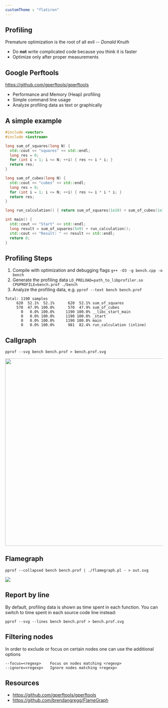 ```yaml
---
customTheme : "flatiron"
---
```


## Profiling

Premature optimization is the root of all evil -- *Donald Knuth*

* Do **not** write complicated code because you think it is faster
* Optimize only after proper measurements


## Google Perftools
https://github.com/gperftools/gperftools

* Performance and Memory (Heap) profiling
* Simple command line usage
* Analyze profiling data as text or graphically


## A simple example

```cpp
#include <vector>
#include <iostream>

long sum_of_squares(long N) {
  std::cout << "squares" << std::endl;
  long res = 0;
  for (int i = 1; i <= N; ++i) { res += i * i; }
  return res;
}

long sum_of_cubes(long N) {
  std::cout << "cubes" << std::endl;
  long res = 0;
  for (int i = 1; i <= N; ++i) { res += i * i * i; }
  return res;
}

long run_calculation() { return sum_of_squares(1e10) + sum_of_cubes(1e10); }

int main() {
  std::cout << "Start" << std::endl;
  long result = sum_of_squares(5e9) + run_calculation();
  std::cout << "Result: " << result << std::endl;
  return 0;
}
```


## Profiling Steps

1. Compile with optimization and debugging flags
   `g++ -O3 -g bench.cpp -o bench`
2. Generate the profiling data
   `LD_PRELOAD=path_to_libprofiler.so CPUPROFILE=bench.prof ./bench`
3. Analyze the profiling data, e.g.
   `pprof --text bench bench.prof`

```
Total: 1190 samples
     620  52.1%  52.1%      620  52.1% sum_of_squares
     570  47.9% 100.0%      570  47.9% sum_of_cubes
       0   0.0% 100.0%     1190 100.0% __libc_start_main
       0   0.0% 100.0%     1190 100.0% _start
       0   0.0% 100.0%     1190 100.0% main
       0   0.0% 100.0%      981  82.4% run_calculation (inline)
```


## Callgraph

`pprof --svg bench bench.prof > bench.prof.svg`

<img src='bench.prof.gif' height='600'>


## Flamegraph

`pprof --collapsed bench bench.prof | ./flamegraph.pl - > out.svg`

![](./bench.prof.flamegraph.svg)

## Report by line

By default, profiling data is shown as time spent in each function. You can switch to time spent in each source code line instead:

`pprof --svg --lines bench bench.prof > bench.prof.svg`

## Filtering nodes

In order to exclude or focus on certain nodes one can use the additional options

```
--focus=<regexp>    Focus on nodes matching <regexp>
--ignore=<regexp>   Ignore nodes matching <regexp>
```

## Resources

* https://github.com/gperftools/gperftools
* https://github.com/brendangregg/FlameGraph
